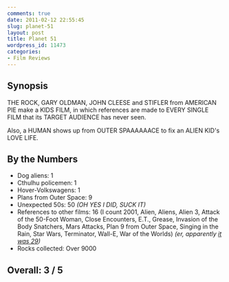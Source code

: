 ```yaml
---
comments: true
date: 2011-02-12 22:55:45
slug: planet-51
layout: post
title: Planet 51
wordpress_id: 11473
categories:
- Film Reviews
---
```


## Synopsis

THE ROCK, GARY OLDMAN, JOHN CLEESE and STIFLER from AMERICAN PIE make a KIDS FILM, in which references are made to EVERY SINGLE FILM that its TARGET AUDIENCE has never seen.

Also, a HUMAN shows up from OUTER SPAAAAAACE to fix an ALIEN KID's LOVE LIFE.

## By the Numbers

  * Dog aliens: 1
  * Cthulhu policemen: 1
  * Hover-Volkswagens: 1
  * Plans from Outer Space: 9
  * Unexpected 50s: 50 _(OH YES I DID, SUCK IT)_
  * References to other films: 16 (I count 2001, Alien, Aliens, Alien 3, Attack of the 50-Foot Woman, Close Encounters, E.T., Grease, Invasion of the Body Snatchers, Mars Attacks, Plan 9 from Outer Space, Singing in the Rain, Star Wars, Terminator, Wall-E, War of the Worlds) _(er, apparently [it was 29](http://www.imdb.com/title/tt0762125/movieconnections))_
  * Rocks collected: Over 9000

## Overall: 3 / 5
